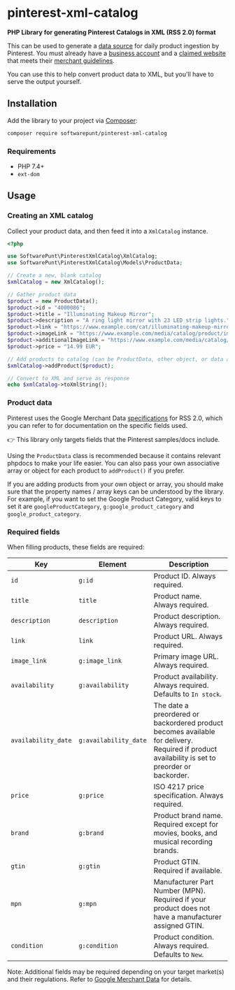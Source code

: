 # pinterest-xml-catalog
**PHP Library for generating Pinterest Catalogs in XML (RSS 2.0) format**

This can be used to generate a [data source](https://help.pinterest.com/en/business/article/data-source-ingestion) for daily product ingestion by Pinterest. You must already have a [business account](https://help.pinterest.com/en/business/article/get-a-business-account) and a [claimed website](https://help.pinterest.com/en/business/article/claim-your-website) that meets their [merchant guidelines](https://policy.pinterest.com/en/merchant-guidelines).

You can use this to help convert product data to XML, but you'll have to serve the output yourself.

## Installation

Add the library to your project via [Composer](https://getcomposer.org/download/):

```bash
composer require softwarepunt/pinterest-xml-catalog
```

### Requirements
- PHP 7.4+ 
- `ext-dom`

## Usage

### Creating an XML catalog
Collect your product data, and then feed it into a `XmlCatalog` instance.

```php
<?php

use SoftwarePunt\PinterestXmlCatalog\XmlCatalog;
use SoftwarePunt\PinterestXmlCatalog\Models\ProductData;

// Create a new, blank catalog
$xmlCatalog = new XmlCatalog();

// Gather product data
$product = new ProductData();
$product->id = "4000086";
$product->title = "Illuminating Makeup Mirror";
$product->description = "A ring light mirror with 23 LED strip lights.";
$product->link = "https://www.example.com/cat/illuminating-makeup-mirror";
$product->imageLink = "https://www.example.com/media/catalog/product/image.jpg";
$product->additionalImageLink = "https://www.example.com/media/catalog/product/image_side.jpg";
$product->price = "14.99 EUR";

// Add products to catalog (can be ProductData, other object, or data array)
$xmlCatalog->addProduct($product);

// Convert to XML and serve as response
echo $xmlCatalog->toXmlString();

```

### Product data
Pinterest uses the Google Merchant Data [specifications](https://support.google.com/merchants/answer/7052112?hl=en) for RSS 2.0, which you can refer to for documentation on the specific fields used.

👉 This library only targets fields that the Pinterest samples/docs include.

Using the `ProductData` class is recommended because it contains relevant phpdocs to make your life easier. You can also pass your own associative array or object for each product to `addProduct()` if you prefer.

If you are adding products from your own object or array, you should make sure that the property names / array keys can be understood by the library. For example, if you want to set the Google Product Category, valid keys to set it are `googleProductCategory`, `g:google_product_category` and `google_product_category`.

### Required fields
When filling products, these fields are required:

| Key                 | Element               | Description                                                                                                                                    |
|---------------------|-----------------------|------------------------------------------------------------------------------------------------------------------------------------------------|
| `id`                | `g:id`                | Product ID. Always required.                                                                                                                   |
| `title`             | `title`               | Product name. Always required.                                                                                                                 |
| `description`       | `description`         | Product description. Always required.                                                                                                          |
| `link`              | `link`                | Product URL. Always required.                                                                                                                  |
| `image_link`        | `g:image_link`        | Primary image URL. Always required.                                                                                                            |
| `availability`      | `g:availability`      | Product availability. Always required. Defaults to `In stock`.                                                                                 |
| `availability_date` | `g:availability_date` | The date a preordered or backordered product becomes available for delivery. Required if product availability is set to preorder or backorder. |
| `price`             | `g:price`             | ISO 4217 price specification. Always required.                                                                                                 |
| `brand`             | `g:brand`             | Product brand name. Required except for movies, books, and musical recording brands.                                                           |
| `gtin`              | `g:gtin`              | Product GTIN. Required if available.                                                                                                           |
| `mpn`               | `g:mpn`               | Manufacturer Part Number (MPN). Required if your product does not have a manufacturer assigned GTIN.                                           |
| `condition`         | `g:condition`         | Product condition. Always required. Defaults to `New`.                                                                                         |

Note: Additional fields may be required depending on your target market(s) and their regulations. Refer to [Google Merchant Data](https://support.google.com/merchants/answer/7052112?hl=en) for details.